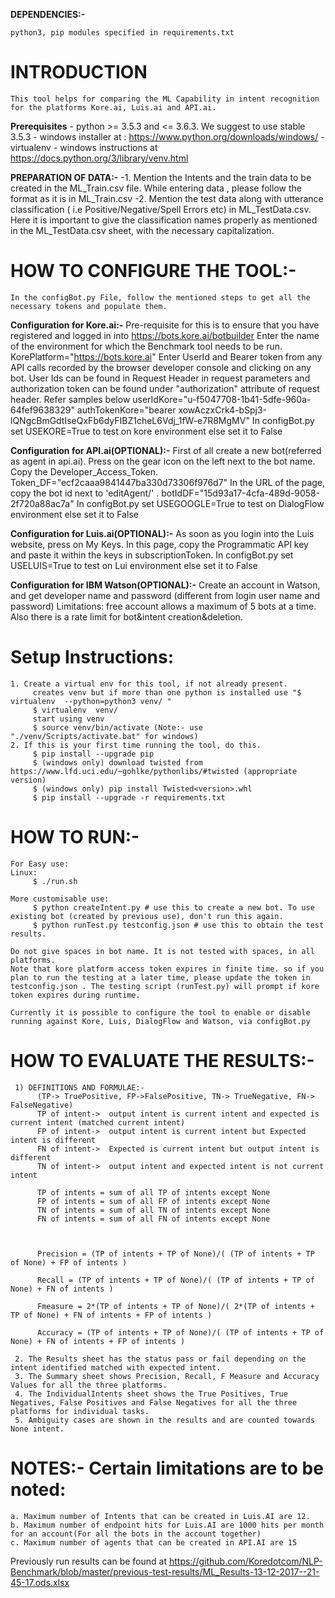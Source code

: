 **DEPENDENCIES:-**
	
	python3, pip modules specified in requirements.txt

# INTRODUCTION
	
	This tool helps for comparing the ML Capability in intent recognition for the platforms Kore.ai, Luis.ai and API.ai.

**Prerequisites**
	    - python  >= 3.5.3 and <= 3.6.3. We suggest to use stable 3.5.3 
		- windows installer at : https://www.python.org/downloads/windows/
	    - virtualenv
		- windows instructions at https://docs.python.org/3/library/venv.html

**PREPARATION OF DATA:-**
		-1. Mention the Intents and the train data to be created in the ML_Train.csv file. While entering data , please follow the format as it is in ML_Train.csv
		-2. Mention the test data along with utterance classification ( i.e Positive/Negative/Spell Errors etc) in 	ML_TestData.csv. Here it is important to give the classification names properly as mentioned in the ML_TestData.csv
	sheet, with the necessary capitalization.

# HOW TO CONFIGURE THE TOOL:-

	In the configBot.py File, follow the mentioned steps to get all the necessary tokens and populate them.

**Configuration for Kore.ai:-**
	Pre-requisite for this is to ensure that you have registered and logged in into https://bots.kore.ai/botbuilder 
	Enter the name of the environment for which the Benchmark tool needs to be run.
	KorePlatform="https://bots.kore.ai"
	Enter UserId and Bearer token from any API calls recorded by the browser developer console and clicking on any bot. User Ids can be found in Request Header in request parameters and authorization token can be found under "authorization" attribute of request header. Refer samples below 
	userIdKore="u-f5047708-1b41-5dfe-960a-64fef9638329"
	authTokenKore="bearer xowAczxCrk4-bSpj3-lQNgcBmGdtIseQxFb6dyFIBZ1cheL6Vdj_1fW-e7R8MgMV"
	In configBot.py set USEKORE=True to test on kore environment else set it to False

**Configuration for API.ai(OPTIONAL):-**
	First of all create a new bot(referred as agent in api.ai). Press on the gear icon on the left next to the bot name. Copy the Developer_Access_Token.
	Token_DF="ecf2caaa9841447ba330d73306f976d7"
	In the URL of the page, copy the bot id next to 'editAgent/' .
	botIdDF="15d93a17-4cfa-489d-9058-2f720a88ac7a"
	In configBot.py set USEGOOGLE=True to test on DialogFlow environment else set it to False


**Configuration for Luis.ai(OPTIONAL):-**
	As soon as you login into the Luis website, press on My Keys. In this page, copy the Programmatic API key and paste it within the keys in subscriptionToken.
	In configBot.py set USELUIS=True to test on Lui environment else set it to False

**Configuration for IBM Watson(OPTIONAL):-**
	Create an account in Watson, and get developer name and password (different from login user name and password)
  	Limitations: free account allows a maximum of 5 bots at a time. Also there is a rate limit for bot&intent 	creation&deletion.

# Setup Instructions:

	1. Create a virtual env for this tool, if not already present.
	     creates venv but if more than one python is installed use "$ virtualenv  --python=python3 venv/ "
	     $ virtualenv  venv/ 
	     start using venv
	     $ source venv/bin/activate (Note:- use "./venv/Scripts/activate.bat" for windows)         
	2. If this is your first time running the tool, do this.
	     $ pip install --upgrade pip
	     $ (windows only) download twisted from https://www.lfd.uci.edu/~gohlke/pythonlibs/#twisted (appropriate version)
	     $ (windows only) pip install Twisted<version>.whl
	     $ pip install --upgrade -r requirements.txt

# HOW TO RUN:-

	For Easy use:
	Linux:
	     $ ./run.sh

	More customisable use:
	     $ python createIntent.py # use this to create a new bot. To use existing bot (created by previous use), don't run this again.
	     $ python runTest.py testconfig.json # use this to obtain the test results.

	Do not give spaces in bot name. It is not tested with spaces, in all platforms.
	Note that kore platform access token expires in finite time. so if you plan to run the testing at a later time, please update the token in testconfig.json . The testing script (runTest.py) will prompt if kore token expires during runtime.

	Currently it is possible to configure the tool to enable or disable running against Kore, Luis, DialogFlow and Watson, via configBot.py

# HOW TO EVALUATE THE RESULTS:-
     1) DEFINITIONS AND FORMULAE:-
          (TP-> TruePositive, FP->FalsePositive, TN-> TrueNegative, FN-> FalseNegative)
          TP of intent->  output intent is current intent and expected is current intent (matched current intent)
          FP of intent->  output intent is current intent but Expected intent is different
          FN of intent->  Expected is current intent but output intent is different
          TN of intent->  output intent and expected intent is not current intent

          TP of intents = sum of all TP of intents except None
          FP of intents = sum of all FP of intents except None
          TN of intents = sum of all TN of intents except None
          FN of intents = sum of all FN of intents except None



          Precision = (TP of intents + TP of None)/( (TP of intents + TP of None) + FP of intents )

          Recall = (TP of intents + TP of None)/( (TP of intents + TP of None) + FN of intents )

          Fmeasure = 2*(TP of intents + TP of None)/( 2*(TP of intents + TP of None) + FN of intents + FP of intents )

          Accuracy = (TP of intents + TP of None)/( (TP of intents + TP of None) + FN of intents + FP of intents )

     2. The Results sheet has the status pass or fail depending on the intent identified matched with expected intent.
     3. The Summary sheet shows Precision, Recall, F Measure and Accuracy Values for all the three platforms.
     4. The IndividualIntents sheet shows the True Positives, True Negatives, False Positives and False Negatives for all the three platforms for individual tasks.
     5. Ambiguity cases are shown in the results and are counted towards None intent.

# NOTES:- Certain limitations are to be noted:
	a. Maximum number of Intents that can be created in Luis.AI are 12.
	b. Maximum number of endpoint hits for Luis.AI are 1000 hits per month for an account(For all the bots in the account together)
	c. Maximum number of agents that can be created in API.AI are 15


Previously run results can be found at https://github.com/Koredotcom/NLP-Benchmark/blob/master/previous-test-results/ML_Results-13-12-2017--21-45-17.ods.xlsx

